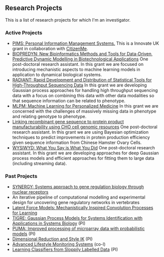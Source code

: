 Research Projects
-----------------

This is a list of research projects for which I'm an investigator.

### Active Projects

-   [PIMS: Personal Information Management Systems.](./pims/) This is a
    Innovate UK grant in collaboration with
    [CitizenMe](http://www.citizenme.com).
-   [BIOPREDYN: New Bioinformatics Methods and Tools for Data-Driven,
    Predictive Dynamic Modelling in Biotechnological
    Applications](./biopredyn/) One post-doctoral research assistant. In
    this grant we are focused on introducing mechanistic aspects to
    machine learning models in application to dynamical
    biological systems.
-   [RADIANT: Rapid Development and Distribution of Statistical Tools
    for High-Throughput Sequencing Data](./radiant/) In this grant we
    are developing Gaussian process approaches for handling high
    throughput sequencing data with a focus on combining this data with
    other data modalities so that sequence information can be related
    to phenotype.
-   [MLPM: Machine Learning for Personalized Medicine](./mlpm/) In this
    grant we are concerned with the challenges of massively missing data
    in phenotype and relating genotype to phenotype.
-   [Linking recombinant gene sequence to protein product
    manufacturability using CHO cell genomic resources](./recombinant/)
    One post-doctoral research assistant. In this grant we are using
    Bayesian optimization techniques to predict improvements in protein
    production efficiency given sequence information from Chinese
    Hamster Ovary Cells.
-   [WYSIWYD: What You Say is What You Did](./wysiwyd/) One
    post-doctoral research assistant. In this grant we are developing
    approaches for deep Gaussian process models and efficient approaches
    for fitting them to large data (including streaming data).

### Past Projects

-   [SYNERGY: Systems approach to gene regulation biology through
    nuclear receptors](./synergy/)
-   An iterative pipeline of computational modelling and experimental
    design for uncovering gene regulatory networks in vertebrates
-   [Latent Force Models: Mechanistically Inspired Convolution Processes
    for Learning](./mechanistic/)
-   [TIGRE: Gaussian Process Models for Systems Identification with
    Applications in Systems Biology](./tigre/) (PI)
-   [PUMA: Improved processing of microarray data with probabilistic
    models](./pipeline/) (PI)
-   [Dimensional Reduction and Style IK](./motion/) (PI)
-   [Advanced Lifestyle Monitoring Systems](./alms/) (co-I)
-   [Learning Classifiers from Sloppily Labelled Data](./sloppy/) (PI)

